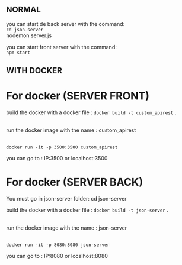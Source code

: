 
## NORMAL

you can start de back server with the command: <br>
`cd json-server` <br>
nodemon server.js<br>

you can start front server with the command: <br>
`npm start`

## WITH DOCKER
# For docker (SERVER FRONT)

build the docker with a docker file : `docker build -t custom_apirest` . <br>
<br>

run the docker image with the name : custom_apirest<br><br>

`docker run -it -p 3500:3500 custom_apirest`<br>

you can go to : IP:3500 or localhost:3500

# For docker (SERVER BACK)

You must go in json-server folder: cd json-server <br>

build the docker with a docker file : `docker build -t json-server` . <br>
<br>

run the docker image with the name : json-server<br><br>

`docker run -it -p 8080:8080 json-server`<br>

you can go to : IP:8080 or localhost:8080


